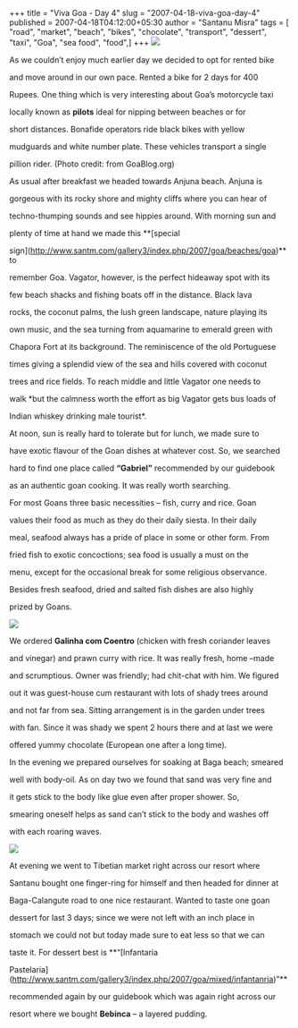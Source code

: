 +++
title = "Viva Goa - Day 4"
slug = "2007-04-18-viva-goa-day-4"
published = 2007-04-18T04:12:00+05:30
author = "Santanu Misra"
tags = [ "road", "market", "beach", "bikes", "chocolate", "transport", "dessert", "taxi", "Goa", "sea food", "food",]
+++
![](../images/2007-04-18-viva-goa-day-4-motorcycle-taxi.jpg)



As we couldn’t enjoy much earlier day we decided to opt for rented bike

and move around in our own pace. Rented a bike for 2 days for 400

Rupees. One thing which is very interesting about Goa’s motorcycle taxi

locally known as **pilots** ideal for nipping between beaches or for

short distances. Bonafide operators ride black bikes with yellow

mudguards and white number plate. These vehicles transport a single

pillion rider. (Photo credit: from GoaBlog.org)



As usual after breakfast we headed towards Anjuna beach. Anjuna is

gorgeous with its rocky shore and mighty cliffs where you can hear of

techno-thumping sounds and see hippies around. With morning sun and

plenty of time at hand we made this **[special

sign](http://www.santm.com/gallery3/index.php/2007/goa/beaches/goa)** to

remember Goa. Vagator, however, is the perfect hideaway spot with its

few beach shacks and fishing boats off in the distance. Black lava

rocks, the coconut palms, the lush green landscape, nature playing its

own music, and the sea turning from aquamarine to emerald green with

Chapora Fort at its background. The reminiscence of the old Portuguese

times giving a splendid view of the sea and hills covered with coconut

trees and rice fields. To reach middle and little Vagator one needs to

walk *but the calmness worth the effort as big Vagator gets bus loads of

Indian whiskey drinking male tourist*.



At noon, sun is really hard to tolerate but for lunch, we made sure to

have exotic flavour of the Goan dishes at whatever cost. So, we searched

hard to find one place called **“Gabriel”** recommended by our guidebook

as an authentic goan cooking. It was really worth searching.



For most Goans three basic necessities – fish, curry and rice. Goan

values their food as much as they do their daily siesta. In their daily

meal, seafood always has a pride of place in some or other form. From

fried fish to exotic concoctions; sea food is usually a must on the

menu, except for the occasional break for some religious observance.

Besides fresh seafood, dried and salted fish dishes are also highly

prized by Goans.



![](../images/2007-04-18-viva-goa-day-4-green-chicken.jpg)



We ordered **Galinha com Coentro** (chicken with fresh coriander leaves

and vinegar) and prawn curry with rice. It was really fresh, home –made

and scrumptious. Owner was friendly; had chit-chat with him. We figured

out it was guest-house cum restaurant with lots of shady trees around

and not far from sea. Sitting arrangement is in the garden under trees

with fan. Since it was shady we spent 2 hours there and at last we were

offered yummy chocolate (European one after a long time).



In the evening we prepared ourselves for soaking at Baga beach; smeared

well with body-oil. As on day two we found that sand was very fine and

it gets stick to the body like glue even after proper shower. So,

smearing oneself helps as sand can’t stick to the body and washes off

with each roaring waves.



![](../images/2007-04-18-viva-goa-day-4-cake.jpg)



At evening we went to Tibetian market right across our resort where

Santanu bought one finger-ring for himself and then headed for dinner at

Baga-Calangute road to one nice restaurant. Wanted to taste one goan

dessert for last 3 days; since we were not left with an inch place in

stomach we could not but today made sure to eat less so that we can

taste it. For dessert best is **“[Infantaria

Pastelaria](http://www.santm.com/gallery3/index.php/2007/goa/mixed/infantanria)”**

recommended again by our guidebook which was again right across our

resort where we bought **Bebinca** – a layered pudding.
